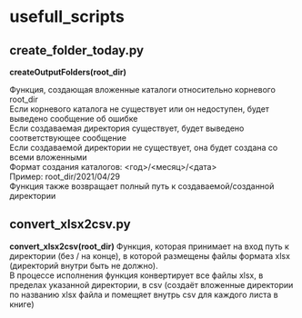# usefull_scripts

## create_folder_today.py
**__createOutputFolders__(root_dir)**  
  
Функция, создающая вложенные каталоги относительно корневого root_dir  
Если корневого каталога не существует или он недоступен, будет выведено сообщение об ошибке  
Если создаваемая директория существует, будет выведено соответствующее сообщение  
Если создаваемой директории не существует, она будет создана со всеми вложенными  
Формат создания каталогов: <год>/<месяц>/<дата>  
Пример: root_dir/2021/04/29  
Функция также возвращает полный путь к создаваемой/созданной директории  
  
## convert_xlsx2csv.py
**__convert_xlsx2csv__(root_dir)**
Функция, которая принимает на вход путь к директории (без / на конце), в которой размещены файлы формата xlsx (директорий внутри быть не должно).  
В процессе исполнения функция конвертирует все файлы xlsx, в пределах указанной директории, в csv (создаёт вложенные директории по названию xlsx файла и помещяет внутрь csv для каждого листа в книге)
